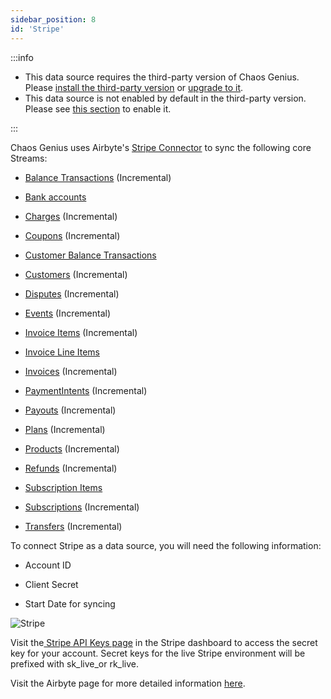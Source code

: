 ```yaml
---
sidebar_position: 8
id: 'Stripe'
---
```


:::info

- This data source requires the third-party version of Chaos Genius.
  Please [install the third-party version](/Quick_Start/install.md#third-party-installation) or [upgrade to it](/Operator_Guides/upgrading_cg.md#from-the-default-installation-to-third-party-installation).
- This data source is not enabled by default in the third-party version. Please see [this section](/Operator_Guides/Configuration/config-params.md#enabling-third-party-data-sources) to enable it.

:::

Chaos Genius uses Airbyte's [Stripe Connector](https://docs.airbyte.io/integrations/sources/stripe) to sync the following core Streams:

-   [Balance Transactions](https://stripe.com/docs/api/balance_transactions/list) (Incremental)

-   [Bank accounts](https://stripe.com/docs/api/customer_bank_accounts/list)

-   [Charges](https://stripe.com/docs/api/charges/list) (Incremental)

-   [Coupons](https://stripe.com/docs/api/coupons/list) (Incremental)

-   [Customer Balance Transactions](https://stripe.com/docs/api/customer_balance_transactions/list)

-   [Customers](https://stripe.com/docs/api/customers/list) (Incremental)

-   [Disputes](https://stripe.com/docs/api/disputes/list) (Incremental)

-   [Events](https://stripe.com/docs/api/events/list) (Incremental)

-   [Invoice Items](https://stripe.com/docs/api/invoiceitems/list) (Incremental)

-   [Invoice Line Items](https://stripe.com/docs/api/invoices/invoice_lines)

-   [Invoices](https://stripe.com/docs/api/invoices/list) (Incremental)

-   [PaymentIntents](https://stripe.com/docs/api/payment_intents/list) (Incremental)

-   [Payouts](https://stripe.com/docs/api/payouts/list) (Incremental)

-   [Plans](https://stripe.com/docs/api/plans/list) (Incremental)

-   [Products](https://stripe.com/docs/api/products/list) (Incremental)

-   [Refunds](https://stripe.com/docs/api/refunds/list) (Incremental)

-   [Subscription Items](https://stripe.com/docs/api/subscription_items/list)

-   [Subscriptions](https://stripe.com/docs/api/subscriptions/list) (Incremental)

-   [Transfers](https://stripe.com/docs/api/transfers/list) (Incremental)

To connect Stripe as a data source, you will need the following information:

-   Account ID

-   Client Secret

-   Start Date for syncing

![Stripe](/img/connecting-to-data-sources/stripe.png)

Visit the[  Stripe API Keys page](https://dashboard.stripe.com/apikeys) in the Stripe dashboard to access the secret key for your account. Secret keys for the live Stripe environment will be prefixed with sk_live_or rk_live.

Visit the Airbyte page for more detailed information [here](https://docs.airbyte.io/integrations/sources/stripe).
